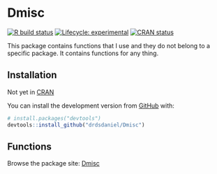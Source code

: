 
<!-- README.md is generated from README.Rmd. Please edit that file -->

# Dmisc

<!-- badges: start -->

[![R build
status](https://github.com/drdsdaniel/Dmisc/workflows/R-CMD-check/badge.svg)](https://github.com/drdsdaniel/Dmisc/actions)
[![Lifecycle:
experimental](https://img.shields.io/badge/lifecycle-experimental-orange.svg)](https://www.tidyverse.org/lifecycle/#experimental)
[![CRAN
status](https://www.r-pkg.org/badges/version/Dmisc)](https://CRAN.R-project.org/package=Dmisc)
<!-- badges: end -->

This package contains functions that I use and they do not belong to a
specific package. It contains functions for any thing.

## Installation

Not yet in [CRAN](https://CRAN.R-project.org)
<!-- You can install the released version of Dmisc from [CRAN](https://CRAN.R-project.org) with: -->

<!-- ``` r -->

<!-- install.packages("Dmisc") -->

<!-- ``` -->

You can install the development version from
[GitHub](https://github.com/) with:

``` r
# install.packages("devtools")
devtools::install_github("drdsdaniel/Dmisc")
```

## Functions

Browse the package site:
[Dmisc](https://drdsdaniel.github.io/Dmisc/reference/index.html)
